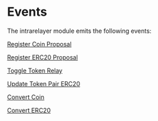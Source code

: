 <!--
order: 6
-->

# Events

The intrarelayer module emits the following events:

[Register Coin Proposal](https://www.notion.so/87a56c6af07a4fdc81bca5e9f2bce648)

[Register ERC20 Proposal](https://www.notion.so/3e994f352cff4d8d828bbb4c8a77a6cc)

[Toggle Token Relay ](https://www.notion.so/d0fd04a6c7764765a7ec53551cc6b525)

[Update Token Pair ERC20 ](https://www.notion.so/cfb1ebfa0d8b456fa15d14a2600d6257)

[Convert Coin ](https://www.notion.so/4a6d4b3839f44e61bc4f591baeed342d)

[Convert ERC20 ](https://www.notion.so/98c8b956e9974b8a8131b55cff29524d)
